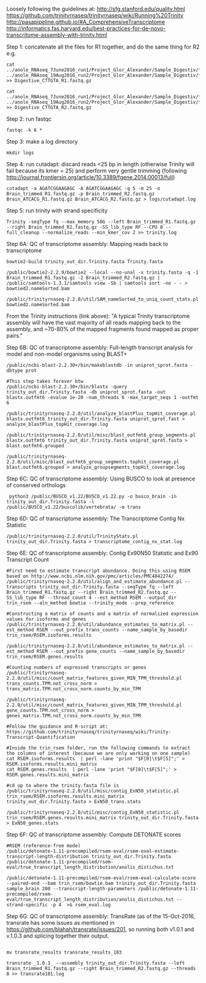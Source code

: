Loosely following the guidelines at:
http://sfg.stanford.edu/quality.html
https://github.com/trinityrnaseq/trinityrnaseq/wiki/Running%20Trinity
http://pasapipeline.github.io/#A_ComprehensiveTranscriptome
http://informatics.fas.harvard.edu/best-practices-for-de-novo-transcritome-assembly-with-trinity.html


Step 1: concatenate all the files for R1 together, and do the same thing for R2 e.g.
```
cat ../anole_RNAseq_7June2016_run1/Project_Glor_Alexander/Sample_Digestiv/*R1* ../anole_RNAseq_19Aug2016_run2/Project_Glor_Alexander/Sample_Digestiv/*R1* >> Digestive_CTTGTA_R1.fastq.gz

cat ../anole_RNAseq_7June2016_run1/Project_Glor_Alexander/Sample_Digestiv/*R2* ../anole_RNAseq_19Aug2016_run2/Project_Glor_Alexander/Sample_Digestiv/*R2* >> Digestive_CTTGTA_R2.fastq.gz

```

Step 2: run fastqc
```
fastqc -k 6 *
```

Step 3: make a log directory
```
mkdir logs
```

Step 4: run cutadapt: discard reads <25 bp in length (otherwise Trinity will fail because its kmer = 25) and perform very gentle trimming (following http://journal.frontiersin.org/article/10.3389/fgene.2014.00013/full)
```
cutadapt -a AGATCGGAAGAGC -A AGATCGGAAGAGC -q 5 -m 25 -o Brain_trimmed_R1.fastq.gz -p Brain_trimmed_R2.fastq.gz Brain_ATCACG_R1.fastq.gz Brain_ATCACG_R2.fastq.gz > logs/cutadapt.log
```

Step 5: run trinity with strand specificity 
```
Trinity -seqType fq --max_memory 50G --left Brain_trimmed_R1.fastq.gz --right Brain_trimmed_R2.fastq.gz -SS_lib_type RF --CPU 8 --full_cleanup --normalize_reads --min_kmer_cov 2 >> trinity.log
```

Step 6A: QC of transcriptome assembly: Mapping reads back to transcriptome
```
bowtie2-build trinity_out_dir.Trinity.fasta Trinity.fasta

/public/bowtie2-2.2.9/bowtie2 --local --no-unal -x trinity.fasta -q -1 Brain_trimmed_R1.fastq.gz -2 Brain_trimmed_R2.fastq.gz | /public/samtools-1.3.1/samtools view -Sb | samtools sort -no - - > bowtied2.nameSorted.bam

/public/trinityrnaseq-2.2.0/util/SAM_nameSorted_to_uniq_count_stats.pl bowtied2.nameSorted.bam 
```
From the Trinity instructions (link above): "A typical Trinity transcriptome assembly will have the vast majority of all reads mapping back to the assembly, and ~70-80% of the mapped fragments found mapped as proper pairs."

Step 6B: QC of transcriptome assembly: Full-length transcript analysis for model and non-model organisms using BLAST+
```
/public/ncbi-blast-2.2.30+/bin/makeblastdb -in uniprot_sprot.fasta -dbtype prot

#This step takes forever btw
/public/ncbi-blast-2.2.30+/bin/blastx -query trinity_out_dir.Trinity.fasta -db uniprot_sprot.fasta -out blastx.outfmt6 -evalue 1e-20 -num_threads 6 -max_target_seqs 1 -outfmt 6

/public/trinityrnaseq-2.2.0/util/analyze_blastPlus_topHit_coverage.pl blastx.outfmt6 trinity_out_dir.Trinity.fasta uniprot_sprot.fast > analyze_blastPlus_topHit_coverage.log

/public/trinityrnaseq-2.2.0/util/misc/blast_outfmt6_group_segments.pl blastx.outfmt6 trinity_out_dir.Trinity.fasta uniprot_sprot.fasta > blast.outfmt6.grouped

/public/trinityrnaseq-2.2.0/util/misc/blast_outfmt6_group_segments.tophit_coverage.pl blast.outfmt6.grouped > analyze_groupsegments_topHit_coverage.log
```

Step 6C: QC of transcriptome assembly: Using BUSCO to look at presence of conserved orthologs
```
 python3 /public/BUSCO_v1.22/BUSCO_v1.22.py -o busco_brain -in trinity_out_dir.Trinity.fasta -l /public/BUSCO_v1.22/buscolib/vertebrata/ -m trans
```

Step 6D: QC of transcriptome assembly: The Transcriptome Contig Nx Statistic
```
/public/trinityrnaseq-2.2.0/util/TrinityStats.pl trinity_out_dir.Trinity.fasta > transcriptome_contig_nx_stat.log
```

Step 6E: QC of transcriptome assembly: Contig Ex90N50 Statistic and Ex90 Transcript Count
```
#First need to estimate transcript abundance. Doing this using RSEM based on http://www.ncbi.nlm.nih.gov/pmc/articles/PMC4842274/
/public/trinityrnaseq-2.2.0/util/align_and_estimate_abundance.pl --transcripts trinity_out_dir.Trinity.fasta --seqType fq --left Brain_trimmed_R1.fastq.gz --right Brain_trimmed_R2.fastq.gz --SS_lib_type RF --thread_count 4 --est_method RSEM --output_dir trin_rsem --aln_method bowtie --trinity_mode --prep_reference

#Constructing a matrix of counts and a matrix of normalized expression values for isoforms and genes
/public/trinityrnaseq-2.2.0/util/abundance_estimates_to_matrix.pl --est_method RSEM --out_prefix trans_counts --name_sample_by_basedir trin_rsem/RSEM.isoforms.results

/public/trinityrnaseq-2.2.0/util/abundance_estimates_to_matrix.pl --est_method RSEM --out_prefix gene_counts --name_sample_by_basedir trin_rsem/RSEM.genes.results

#Counting numbers of expressed transcripts or genes
/public/trinityrnaseq-2.2.0/util/misc/count_matrix_features_given_MIN_TPM_threshold.pl trans_counts.TPM.not_cross_norm > trans_matrix.TPM.not_cross_norm.counts_by_min_TPM

/public/trinityrnaseq-2.2.0/util/misc/count_matrix_features_given_MIN_TPM_threshold.pl gene_counts.TPM.not_cross_norm > genes_matrix.TPM.not_cross_norm.counts_by_min_TPM

#Follow the guidance and R-script at: https://github.com/trinityrnaseq/trinityrnaseq/wiki/Trinity-Transcript-Quantification

#Inside the trin_rsem folder, run the following commands to extract the columns of interest (because we are only working on one sample)
cat RSEM.isoforms.results  | perl -lane 'print "$F[0]\t$F[5]";' >  RSEM.isoforms.results.mini_matrix
cat RSEM.genes.results  | perl -lane 'print "$F[0]\t$F[5]";' >  RSEM.genes.results.mini_matrix

#cd up to where the trinity.fasta file is
/public/trinityrnaseq-2.2.0/util/misc/contig_ExN50_statistic.pl trin_rsem/RSEM.isoforms.results.mini_matrix trinity_out_dir.Trinity.fasta > ExN50_trans.stats

/public/trinityrnaseq-2.2.0/util/misc/contig_ExN50_statistic.pl trin_rsem/RSEM.genes.results.mini_matrix trinity_out_dir.Trinity.fasta > ExN50_genes.stats
```

Step 6F: QC of transcriptome assembly: Compute DETONATE scores
```
#RSEM (reference-free mode)
/public/detonate-1.11-precompiled/rsem-eval/rsem-eval-estimate-transcript-length-distribution trinity_out_dir.Trinity.fasta /public/detonate-1.11-precompiled/rsem-eval/true_transcript_length_distribution/anolis_distichus.txt

/public/detonate-1.11-precompiled/rsem-eval/rsem-eval-calculate-score --paired-end --bam trin_rsem/bowtie.bam trinity_out_dir.Trinity.fasta sample_brain 200 --transcript-length-parameters /public/detonate-1.11-precompiled/rsem-eval/true_transcript_length_distribution/anolis_distichus.txt --strand-specific -p 4  >& rsem_eval.log
```

Step 6G: QC of transcriptome assembly: TransRate (as of the 15-Oct-2016, transrate has some issues as mentioned in https://github.com/blahah/transrate/issues/201, so running both v1.0.1 and v.1.0.3 and splicing together their output.
```transrate --assembly trinity_out_dir.Trinity.fasta --left Brain_trimmed_R1.fastq.gz --right Brain_trimmed_R2.fastq.gz --threads 8 >> transrate103.log

mv transrate_results transrate_results_103

transrate _1.0.1_ --assembly trinity_out_dir.Trinity.fasta --left Brain_trimmed_R1.fastq.gz --right Brain_trimmed_R2.fastq.gz --threads 8 >> transrate101.log
```

